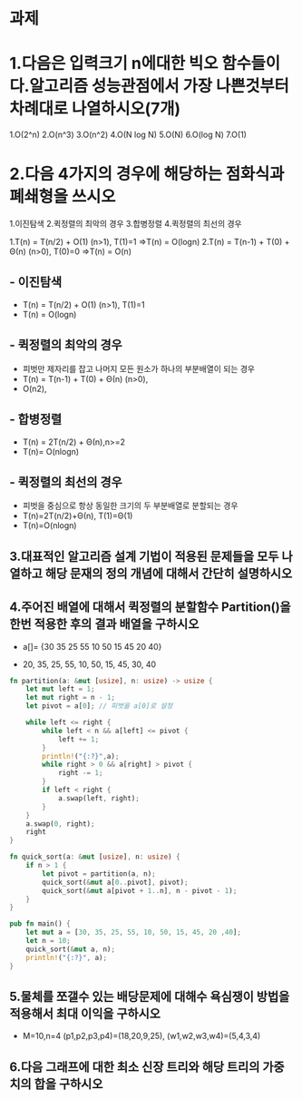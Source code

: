 # 과제

# 1.다음은 입력크기 n에대한 빅오 함수들이다.알고리즘 성능관점에서 가장 나쁜것부터 차례대로 나열하시오(7개)

1.O(2^n)
2.O(n^3)
3.O(n^2)
4.O(N log N)
5.O(N)
6.O(log N)
7.O(1)

# 2.다음 4가지의 경우에 해당하는 점화식과 폐쇄형을 쓰시오

1.이진탐색 2.퀵정렬의 최악의 경우 3.합병정렬 4.퀵정렬의 최선의 경우

1.T(n) = T(n/2) + O(1) (n>1), T(1)=1 =>T(n) = O(logn)
2.T(n) = T(n-1) + T(0) + Θ(n) (n>0), T(0)=0 =>T(n) = O(n)

## - 이진탐색

- T(n) = T(n/2) + O(1) (n>1), T(1)=1
- T(n) = O(logn)

## - 퀵정렬의 최악의 경우

- 피벗만 제자리를 잡고
  나머지 모든 원소가 하나의 부분배열이 되는 경우
- T(n) = T(n-1) + T(0) + Θ(n) (n>0),
- O(n2),

## - 합병정렬

- T(n) = 2T(n/2) + Θ(n),n>=2
- T(n)= O(nlogn)

## - 퀵정렬의 최선의 경우

- 피벗을 중심으로 항상 동일한 크기의 두 부분배열로 분할되는 경우
- T(n)=2T(n/2)+Θ(n), T(1)=Θ(1)
- T(n)=O(nlogn)

## 3.대표적인 알고리즘 설계 기법이 적용된 문제들을 모두 나열하고 해당 문재의 정의 개념에 대해서 간단히 설명하시오

## 4.주어진 배열에 대해서 퀵정렬의 분할함수 Partition()을 한번 적용한 후의 결과 배열을 구하시오

- a[]= {30 35 25 55 10 50 15 45 20 40}

- 20, 35, 25, 55, 10, 50, 15, 45, 30, 40

```rs
fn partition(a: &mut [usize], n: usize) -> usize {
    let mut left = 1;
    let mut right = n - 1;
    let pivot = a[0]; // 피벗을 a[0]로 설정

    while left <= right {
        while left < n && a[left] <= pivot {
            left += 1;
        }
        println!("{:?}",a);
        while right > 0 && a[right] > pivot {
            right -= 1;
        }
        if left < right {
            a.swap(left, right);
        }
    }
    a.swap(0, right);
    right
}

fn quick_sort(a: &mut [usize], n: usize) {
    if n > 1 {
        let pivot = partition(a, n);
        quick_sort(&mut a[0..pivot], pivot);
        quick_sort(&mut a[pivot + 1..n], n - pivot - 1);
    }
}

pub fn main() {
    let mut a = [30, 35, 25, 55, 10, 50, 15, 45, 20 ,40];
    let n = 10;
    quick_sort(&mut a, n);
    println!("{:?}", a);
}

```

## 5.물체를 쪼갤수 있는 배당문제에 대해수 욕심쟁이 방법을 적용해서 최대 이익을 구하시오

- M=10,n=4
  (p1,p2,p3,p4)=(18,20,9,25),
  (w1,w2,w3,w4)=(5,4,3,4)

## 6.다음 그래프에 대한 최소 신장 트리와 해당 트리의 가중치의 합을 구하시오
